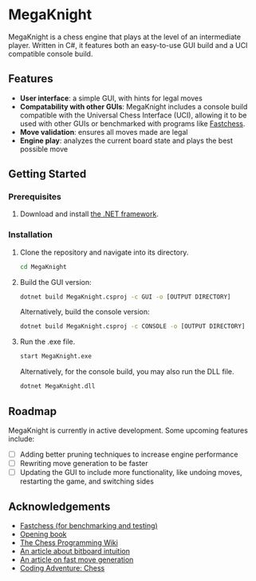 # MegaKnight

 MegaKnight is a chess engine that plays at the level of an intermediate player. Written in C#, it features both an easy-to-use GUI build and a UCI compatible console build.

## Features

- **User interface**: a simple GUI, with hints for legal moves
- **Compatability with other GUIs**: MegaKnight includes a console build compatible with the Universal Chess Interface (UCI), allowing it to be used with other GUIs or benchmarked with programs like [Fastchess](https://github.com/Disservin/fastchess).
- **Move validation**: ensures all moves made are legal
- **Engine play**: analyzes the current board state and plays the best possible move

## Getting Started

### Prerequisites
1. Download and install [the .NET framework](https://dotnet.microsoft.com/en-us/download).

### Installation
1. Clone the repository and navigate into its directory.

   ```sh
   cd MegaKnight
   ```
3. Build the GUI version:

   ```sh
   dotnet build MegaKnight.csproj -c GUI -o [OUTPUT DIRECTORY]
   ```
   
   Alternatively, build the console version:

   ```sh
   dotnet build MegaKnight.csproj -c CONSOLE -o [OUTPUT DIRECTORY]
   ```
   
4. Run the .exe file.
   
   ```sh
   start MegaKnight.exe
   ```
   
   Alternatively, for the console build, you may also run the DLL file.

   ```sh
   dotnet MegaKnight.dll
   ```
   
## Roadmap
MegaKnight is currently in active development. Some upcoming features include:
- [ ] Adding better pruning techniques to increase engine performance
- [ ] Rewriting move generation to be faster
- [ ] Updating the GUI to include more functionality, like undoing moves, restarting the game, and switching sides

## Acknowledgements
- [Fastchess (for benchmarking and testing)](https://github.com/Disservin/fastchess)
- [Opening book](https://github.com/official-stockfish/books/blob/master/8moves_v3.pgn.zip)
- [The Chess Programming Wiki](https://www.chessprogramming.org/Main_Page)
- [An article about bitboard intuition](https://lichess.org/@/likeawizard/blog/review-of-different-board-representations-in-computer-chess/S9eQCAWa)
- [An article on fast move generation](https://peterellisjones.com/posts/generating-legal-chess-moves-efficiently/)
- [Coding Adventure: Chess](https://www.youtube.com/watch?v=U4ogK0MIzqk)
